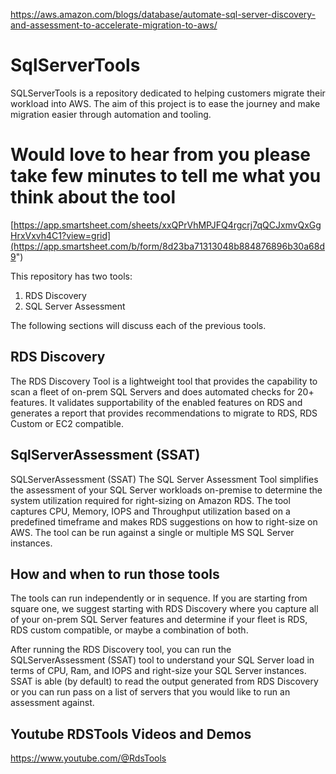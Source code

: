 https://aws.amazon.com/blogs/database/automate-sql-server-discovery-and-assessment-to-accelerate-migration-to-aws/

# SqlServerTools
SQLServerTools is a repository dedicated to helping customers migrate their workload into AWS. The aim of this project is to ease the journey and make migration easier through automation and tooling.
# Would love to hear from you  please take few minutes to tell me what you think about the tool
[https://app.smartsheet.com/sheets/xxQPrVhMPJFQ4rgcrj7qQCJxmvQxGgHrxVxvh4C1?view=grid](https://app.smartsheet.com/b/form/8d23ba71313048b884876896b30a68d9")


This repository has two tools:


1. RDS Discovery
2. SQL Server Assessment

 
The following sections will discuss each of the previous tools.

## RDS Discovery 
The RDS Discovery Tool is a lightweight tool that provides the capability to scan a fleet of on-prem SQL Servers and does automated checks for 20+ features. It validates supportability of the enabled features on RDS and generates a report that provides recommendations to migrate to RDS, RDS Custom or EC2 compatible.

## SqlServerAssessment (SSAT)
SQLServerAssessment (SSAT) The SQL Server Assessment Tool simplifies the assessment of your SQL Server workloads on-premise to determine the system utilization required for right-sizing on Amazon RDS. The tool captures CPU, Memory, IOPS and Throughput utilization based on a predefined timeframe and makes RDS suggestions on how to right-size on AWS. The tool can be run against a single or multiple MS SQL Server instances.

## How and when to run those tools 
 The tools can run independently or in sequence. If you are starting from square one, we suggest starting with RDS Discovery where you capture all of your on-prem SQL Server features and determine if your fleet is RDS, RDS custom compatible, or maybe a combination of both.
 
After running the RDS Discovery tool, you can run the SQLServerAssessment (SSAT) tool to understand your SQL Server load in terms of CPU, Ram, and IOPS and right-size your SQL Server instances. SSAT is able (by default) to read the output generated from RDS Discovery or you can run pass on a list of servers that you would like to run an assessment against.
## Youtube RDSTools Videos and Demos 
https://www.youtube.com/@RdsTools



